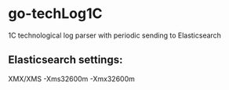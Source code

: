 # go-techLog1C
1C technological log parser with periodic sending to Elasticsearch

## Elasticsearch settings:
XMX/XMS
-Xms32600m
-Xmx32600m
